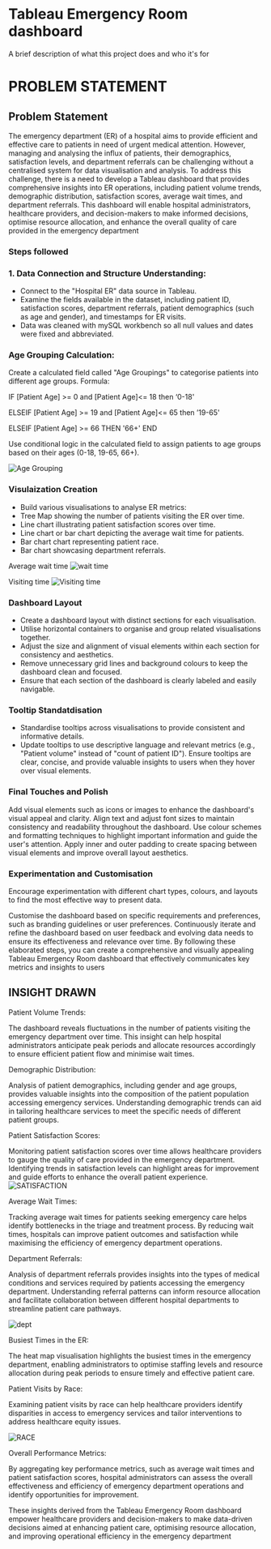 # Tableau Emergency Room dashboard

A brief description of what this project does and who it's for

# PROBLEM STATEMENT

## Problem Statement

The emergency department (ER) of a hospital aims to provide efficient and effective care to patients in need of urgent medical attention. However, managing and analysing the influx of patients, their demographics, satisfaction levels, and department referrals can be challenging without a centralised system for data visualisation and analysis. To address this challenge, there is a need to develop a Tableau dashboard that provides comprehensive insights into ER operations, including patient volume trends, demographic distribution, satisfaction scores, average wait times, and department referrals. This dashboard will enable hospital administrators, healthcare providers, and decision-makers to make informed decisions, optimise resource allocation, and enhance the overall quality of care provided in the emergency department


### Steps followed 
### 1. Data Connection and Structure Understanding:

- Connect to the "Hospital ER" data source in Tableau.
- Examine the fields available in the dataset, including patient ID, satisfaction scores, department referrals, patient demographics (such as age and gender), and timestamps for ER visits.
- Data was cleaned with mySQL workbench so all null values and dates were fixed and abbreviated. 

### Age Grouping Calculation: 

Create a calculated field called "Age Groupings" to categorise patients into different age groups.
Formula:

IF [Patient Age] >= 0 and [Patient Age]<= 18 then ‘0-18'

ELSEIF [Patient Age] >= 19 and [Patient Age]<= 65 then ’19-65'

ELSEIF [Patient Age] >= 66 THEN '66+'
END

Use conditional logic in the calculated field to assign patients to age groups based on their ages (0-18, 19-65, 66+).

![Age Grouping](https://github.com/TumiSpaces/Tableau-Hospital-Emergency-Room-Visits/assets/124736182/453d937a-9219-4e2e-9daa-ac8a79fcaa7e)

### Visulaization Creation 

- Build various visualisations to analyse ER metrics:
- Tree Map showing the number of patients visiting the ER over time.
- Line chart illustrating patient satisfaction scores over time.
- Line chart or bar chart depicting the average wait time for patients.
- Bar chart chart representing patient race.
- Bar chart showcasing department referrals.

Average wait time 
![wait time](https://github.com/TumiSpaces/Tableau-Hospital-Emergency-Room-Visits/assets/124736182/57e848cf-508b-4941-a139-8a8b62dd32fe)

Visiting time
![Visiting time](https://github.com/TumiSpaces/Tableau-Hospital-Emergency-Room-Visits/assets/124736182/cfd11d49-b369-4a8a-aae4-4202a1e4c3e1)

### Dashboard Layout

- Create a dashboard layout with distinct sections for each visualisation.
- Utilise horizontal containers to organise and group related visualisations together.
- Adjust the size and alignment of visual elements within each section for consistency and aesthetics.
- Remove unnecessary grid lines and background colours to keep the dashboard clean and focused.
- Ensure that each section of the dashboard is clearly labeled and easily navigable.

### Tooltip Standatdisation

- Standardise tooltips across visualisations to provide consistent and informative details.
- Update tooltips to use descriptive language and relevant metrics (e.g., "Patient volume" instead of "count of patient ID").
Ensure tooltips are clear, concise, and provide valuable insights to users when they hover over visual elements.

### Final Touches and Polish

Add visual elements such as icons or images to enhance the dashboard's visual appeal and clarity.
Align text and adjust font sizes to maintain consistency and readability throughout the dashboard.
Use colour schemes and formatting techniques to highlight important information and guide the user's attention.
Apply inner and outer padding to create spacing between visual elements and improve overall layout aesthetics.

### Experimentation and Customisation

Encourage experimentation with different chart types, colours, and layouts to find the most effective way to present data.

Customise the dashboard based on specific requirements and preferences, such as branding guidelines or user preferences.
Continuously iterate and refine the dashboard based on user feedback and evolving data needs to ensure its effectiveness and relevance over time.
By following these elaborated steps, you can create a comprehensive and visually appealing Tableau Emergency Room dashboard that effectively communicates key metrics and insights to users

## INSIGHT DRAWN 


Patient Volume Trends: 

The dashboard reveals fluctuations in the number of patients visiting the emergency department over time. This insight can help hospital administrators anticipate peak periods and allocate resources accordingly to ensure efficient patient flow and minimise wait times.

Demographic Distribution:

Analysis of patient demographics, including gender and age groups, provides valuable insights into the composition of the patient population accessing emergency services. Understanding demographic trends can aid in tailoring healthcare services to meet the specific needs of different patient groups.

Patient Satisfaction Scores:
 
Monitoring patient satisfaction scores over time allows healthcare providers to gauge the quality of care provided in the emergency department. Identifying trends in satisfaction levels can highlight areas for improvement and guide efforts to enhance the overall patient experience.
![SATISFACTION](https://github.com/TumiSpaces/Tableau-Hospital-Emergency-Room-Visits/assets/124736182/95c2af1b-2028-4672-b1bc-d75b750c89dc)

Average Wait Times: 

Tracking average wait times for patients seeking emergency care helps identify bottlenecks in the triage and treatment process. By reducing wait times, hospitals can improve patient outcomes and satisfaction while maximising the efficiency of emergency department operations.

Department Referrals:

 Analysis of department referrals provides insights into the types of medical conditions and services required by patients accessing the emergency department. Understanding referral patterns can inform resource allocation and facilitate collaboration between different hospital departments to streamline patient care pathways.

![dept](https://github.com/TumiSpaces/Tableau-Hospital-Emergency-Room-Visits/assets/124736182/1174181b-050a-47b0-bea3-d4d6980523f5)

Busiest Times in the ER: 

The heat map visualisation highlights the busiest times in the emergency department, enabling administrators to optimise staffing levels and resource allocation during peak periods to ensure timely and effective patient care.

Patient Visits by Race: 

Examining patient visits by race can help healthcare providers identify disparities in access to emergency services and tailor interventions to address healthcare equity issues.

![RACE](https://github.com/TumiSpaces/Tableau-Hospital-Emergency-Room-Visits/assets/124736182/57f9e2c3-cf8a-47f0-9744-8ee6ff306208)


Overall Performance Metrics:
 
 By aggregating key performance metrics, such as average wait times and patient satisfaction scores, hospital administrators can assess the overall effectiveness and efficiency of emergency department operations and identify opportunities for improvement.

These insights derived from the Tableau Emergency Room dashboard empower healthcare providers and decision-makers to make data-driven decisions aimed at enhancing patient care, optimising resource allocation, and improving operational efficiency in the emergency department


